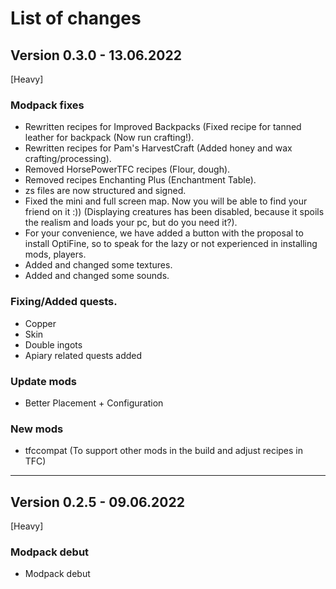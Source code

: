 # List of changes

## Version 0.3.0 - 13.06.2022
[Heavy]
### Modpack fixes
* Rewritten recipes for Improved Backpacks (Fixed recipe for tanned leather for backpack (Now run crafting!).
* Rewritten recipes for Pam's HarvestCraft (Added honey and wax crafting/processing).
* Removed HorsePowerTFC recipes (Flour, dough).
* Removed recipes Enchanting Plus (Enchantment Table).
* zs files are now structured and signed.
* Fixed the mini and full screen map. Now you will be able to find your friend on it :)) (Displaying creatures has been disabled, because it spoils the realism and loads your pc, but do you need it?).
* For your convenience, we have added a button with the proposal to install OptiFine, so to speak for the lazy or not experienced in installing mods, players.
* Added and changed some textures.
* Added and changed some sounds.

### Fixing/Added quests.
* Copper
* Skin
* Double ingots
* Apiary related quests added

### Update mods
* Better Placement + Configuration

### New mods
* tfccompat (To support other mods in the build and adjust recipes in TFC)

* * *

## Version 0.2.5 - 09.06.2022
[Heavy]
### Modpack debut
* Modpack debut
